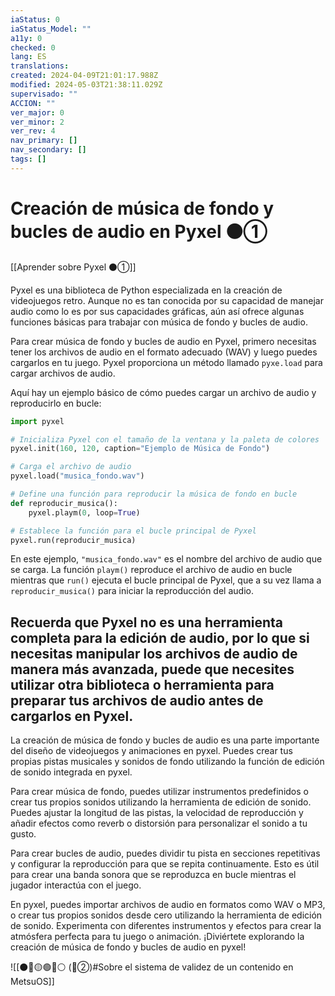 ```yaml
---
iaStatus: 0
iaStatus_Model: ""
a11y: 0
checked: 0
lang: ES
translations: 
created: 2024-04-09T21:01:17.988Z
modified: 2024-05-03T21:38:11.029Z
supervisado: ""
ACCION: ""
ver_major: 0
ver_minor: 2
ver_rev: 4
nav_primary: []
nav_secondary: []
tags: []
---
```

# Creación de música de fondo y bucles de audio en Pyxel ⚫①

[[Aprender sobre Pyxel  ⚫①]]

Pyxel es una biblioteca de Python especializada en la creación de videojuegos retro. Aunque no es tan conocida por su capacidad de manejar audio como lo es por sus capacidades gráficas, aún así ofrece algunas funciones básicas para trabajar con música de fondo y bucles de audio.

Para crear música de fondo y bucles de audio en Pyxel, primero necesitas tener los archivos de audio en el formato adecuado (WAV) y luego puedes cargarlos en tu juego. Pyxel proporciona un método llamado `pyxe.load` para cargar archivos de audio.

Aquí hay un ejemplo básico de cómo puedes cargar un archivo de audio y reproducirlo en bucle:

```python
import pyxel

# Inicializa Pyxel con el tamaño de la ventana y la paleta de colores
pyxel.init(160, 120, caption="Ejemplo de Música de Fondo")

# Carga el archivo de audio
pyxel.load("musica_fondo.wav")

# Define una función para reproducir la música de fondo en bucle
def reproducir_musica():
    pyxel.playm(0, loop=True)

# Establece la función para el bucle principal de Pyxel
pyxel.run(reproducir_musica)
```

En este ejemplo, `"musica_fondo.wav"` es el nombre del archivo de audio que se carga. La función `playm()` reproduce el archivo de audio en bucle mientras que `run()` ejecuta el bucle principal de Pyxel, que a su vez llama a `reproducir_musica()` para iniciar la reproducción del audio.

Recuerda que Pyxel no es una herramienta completa para la edición de audio, por lo que si necesitas manipular los archivos de audio de manera más avanzada, puede que necesites utilizar otra biblioteca o herramienta para preparar tus archivos de audio antes de cargarlos en Pyxel.
---

La creación de música de fondo y bucles de audio es una parte importante del diseño de videojuegos y animaciones en pyxel. Puedes crear tus propias pistas musicales y sonidos de fondo utilizando la función de edición de sonido integrada en pyxel.

Para crear música de fondo, puedes utilizar instrumentos predefinidos o crear tus propios sonidos utilizando la herramienta de edición de sonido. Puedes ajustar la longitud de las pistas, la velocidad de reproducción y añadir efectos como reverb o distorsión para personalizar el sonido a tu gusto.

Para crear bucles de audio, puedes dividir tu pista en secciones repetitivas y configurar la reproducción para que se repita continuamente. Esto es útil para crear una banda sonora que se reproduzca en bucle mientras el jugador interactúa con el juego.

En pyxel, puedes importar archivos de audio en formatos como WAV o MP3, o crear tus propios sonidos desde cero utilizando la herramienta de edición de sonido. Experimenta con diferentes instrumentos y efectos para crear la atmósfera perfecta para tu juego o animación. ¡Diviértete explorando la creación de música de fondo y bucles de audio en pyxel!

![[⚫🔴🟡🟢🔵⚪ (🔴②)#Sobre el sistema de validez de un contenido en MetsuOS]]